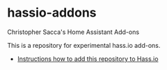 # hassio-addons
Christopher Sacca's Home Assistant Add-ons

This is a repository for experimental hass.io add-ons.

- [Instructions how to add this repository to Hass.io](https://home-assistant.io/hassio/installing_third_party_addons/)
